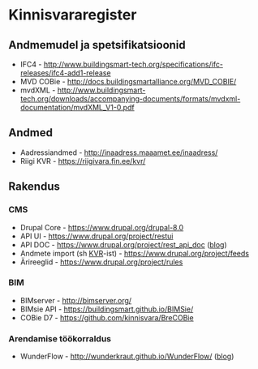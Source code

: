 # Kinnisvararegister

## Andmemudel ja spetsifikatsioonid

* IFC4 - http://www.buildingsmart-tech.org/specifications/ifc-releases/ifc4-add1-release
* MVD COBie - http://docs.buildingsmartalliance.org/MVD_COBIE/
* mvdXML - http://www.buildingsmart-tech.org/downloads/accompanying-documents/formats/mvdxml-documentation/mvdXML_V1-0.pdf

## Andmed
* Aadressiandmed - http://inaadress.maaamet.ee/inaadress/
* Riigi KVR - https://riigivara.fin.ee/kvr/

## Rakendus
### CMS
* Drupal Core - https://www.drupal.org/drupal-8.0
* API UI - https://www.drupal.org/project/restui
* API DOC - https://www.drupal.org/project/rest_api_doc ([blog](https://drupalwatchdog.com/volume-4/issue-2/building-self-documenting-rest-api))
* Andmete import (sh [KVR](https://riigivara.fin.ee/kvr/)-ist) - https://www.drupal.org/project/feeds
* Ärireeglid - https://www.drupal.org/project/rules

### BIM
* BIMserver - http://bimserver.org/
* BIMsie API - https://buildingsmart.github.io/BIMSie/
* COBie D7 - https://github.com/kinnisvara/BreCOBie

### Arendamise töökorraldus
* WunderFlow - http://wunderkraut.github.io/WunderFlow/ ([blog](http://www.wunderkraut.com/blog/introducing-wunderflow/2015-06-01))
